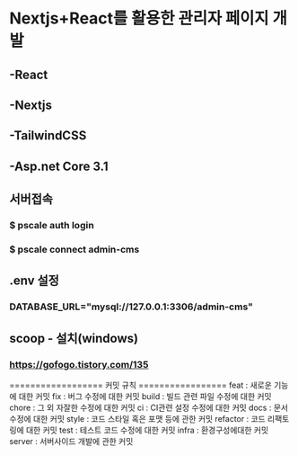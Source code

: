 # Nextjs+React를 활용한 관리자 페이지 개발
## -React
## -Nextjs
## -TailwindCSS
## -Asp.net Core 3.1

## 서버접속
### $ pscale auth login
### $ pscale connect admin-cms

## .env 설정
### DATABASE_URL="mysql://127.0.0.1:3306/admin-cms"


## scoop - 설치(windows)
### https://gofogo.tistory.com/135







================== 커밋 규칙 =================
feat : 새로운 기능에 대한 커밋
fix : 버그 수정에 대한 커밋
build : 빌드 관련 파일 수정에 대한 커밋 
chore : 그 외 자잘한 수정에 대한 커밋
ci : CI관련 설정 수정에 대한 커밋
docs : 문서 수정에 대한 커밋
style : 코드 스타일 혹은 포맷 등에 관한 커밋
refactor : 코드 리팩토링에 대한 커밋
test : 테스트 코드 수정에 대한 커밋
infra : 환경구성에대한 커밋
server : 서버사이드 개발에 관한 커밋


